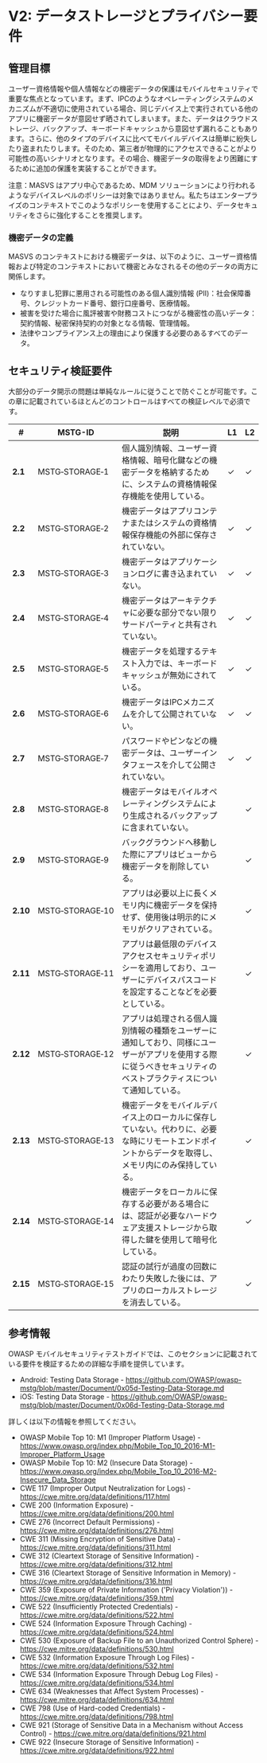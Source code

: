 # V2: データストレージとプライバシー要件

## 管理目標

ユーザー資格情報や個人情報などの機密データの保護はモバイルセキュリティで重要な焦点となっています。まず、IPCのようなオペレーティングシステムのメカニズムが不適切に使用されている場合、同じデバイス上で実行されている他のアプリに機密データが意図せず晒されてしまいます。また、データはクラウドストレージ、バックアップ、キーボードキャッシュから意図せず漏れることもあります。さらに、他のタイプのデバイスに比べてモバイルデバイスは簡単に紛失したり盗まれたりします。そのため、第三者が物理的にアクセスできることがより可能性の高いシナリオとなります。その場合、機密データの取得をより困難にするために追加の保護を実装することができます。

注意：MASVS はアプリ中心であるため、MDM ソリューションにより行われるようなデバイスレベルのポリシーは対象ではありません。私たちはエンタープライズのコンテキストでこのようなポリシーを使用することにより、データセキュリティをさらに強化することを推奨します。

### 機密データの定義

MASVS のコンテキストにおける機密データは、以下のように、ユーザー資格情報および特定のコンテキストにおいて機密とみなされるその他のデータの両方に関係します。

- なりすまし犯罪に悪用される可能性のある個人識別情報 (PII)：社会保障番号、クレジットカード番号、銀行口座番号、医療情報。
- 被害を受けた場合に風評被害や財務コストにつながる機密性の高いデータ：契約情報、秘密保持契約の対象となる情報、管理情報。
- 法律やコンプライアンス上の理由により保護する必要のあるすべてのデータ。

<div style="page-break-after: always;" >
</div>

## セキュリティ検証要件

大部分のデータ開示の問題は単純なルールに従うことで防ぐことが可能です。この章に記載されているほとんどのコントロールはすべての検証レベルで必須です。

| # | MSTG-ID | 説明 | L1 | L2 |
| --- | --- | --- | --- | --- |
| **2.1** | MSTG‑STORAGE‑1 | 個人識別情報、ユーザー資格情報、暗号化鍵などの機密データを格納するために、システムの資格情報保存機能を使用している。 | ✓ | ✓ |
| **2.2** | MSTG‑STORAGE‑2 | 機密データはアプリコンテナまたはシステムの資格情報保存機能の外部に保存されていない。 | ✓ | ✓ |
| **2.3** | MSTG‑STORAGE‑3 | 機密データはアプリケーションログに書き込まれていない。 | ✓ | ✓ |
| **2.4** | MSTG‑STORAGE‑4 | 機密データはアーキテクチャに必要な部分でない限りサードパーティと共有されていない。 | ✓ | ✓ |
| **2.5** | MSTG‑STORAGE‑5 | 機密データを処理するテキスト入力では、キーボードキャッシュが無効にされている。 | ✓ | ✓ |
| **2.6** | MSTG‑STORAGE‑6 | 機密データはIPCメカニズムを介して公開されていない。 | ✓ | ✓ |
| **2.7** | MSTG‑STORAGE‑7 | パスワードやピンなどの機密データは、ユーザーインタフェースを介して公開されていない。 | ✓ | ✓ |
| **2.8** | MSTG‑STORAGE‑8 | 機密データはモバイルオペレーティングシステムにより生成されるバックアップに含まれていない。 |   | ✓ |
| **2.9** | MSTG‑STORAGE‑9 | バックグラウンドへ移動した際にアプリはビューから機密データを削除している。 |  | ✓ |
| **2.10** | MSTG‑STORAGE‑10 | アプリは必要以上に長くメモリ内に機密データを保持せず、使用後は明示的にメモリがクリアされている。 |  | ✓ |
| **2.11** | MSTG‑STORAGE‑11 | アプリは最低限のデバイスアクセスセキュリティポリシーを適用しており、ユーザーにデバイスパスコードを設定することなどを必要としている。 |  | ✓ |
| **2.12** | MSTG‑STORAGE‑12 | アプリは処理される個人識別情報の種類をユーザーに通知しており、同様にユーザーがアプリを使用する際に従うべきセキュリティのベストプラクティスについて通知している。 |  | ✓ |
| **2.13** | MSTG‑STORAGE‑13 | 機密データをモバイルデバイス上のローカルに保存していない。代わりに、必要な時にリモートエンドポイントからデータを取得し、メモリ内にのみ保持している。 |  | ✓ |
| **2.14** | MSTG‑STORAGE‑14 | 機密データをローカルに保存する必要がある場合には、認証が必要なハードウェア支援ストレージから取得した鍵を使用して暗号化している。 |  | ✓ |
| **2.15** | MSTG‑STORAGE‑15 | 認証の試行が過度の回数にわたり失敗した後には、アプリのローカルストレージを消去している。 |  | ✓ |

## 参考情報

OWASP モバイルセキュリティテストガイドでは、このセクションに記載されている要件を検証するための詳細な手順を提供しています。

- Android: Testing Data Storage - <https://github.com/OWASP/owasp-mstg/blob/master/Document/0x05d-Testing-Data-Storage.md>
- iOS: Testing Data Storage - <https://github.com/OWASP/owasp-mstg/blob/master/Document/0x06d-Testing-Data-Storage.md>

詳しくは以下の情報を参照してください。

- OWASP Mobile Top 10: M1 (Improper Platform Usage) - <https://www.owasp.org/index.php/Mobile_Top_10_2016-M1-Improper_Platform_Usage>
- OWASP Mobile Top 10: M2 (Insecure Data Storage) - <https://www.owasp.org/index.php/Mobile_Top_10_2016-M2-Insecure_Data_Storage>
- CWE 117 (Improper Output Neutralization for Logs) - <https://cwe.mitre.org/data/definitions/117.html>
- CWE 200 (Information Exposure) - <https://cwe.mitre.org/data/definitions/200.html>
- CWE 276 (Incorrect Default Permissions) - <https://cwe.mitre.org/data/definitions/276.html>
- CWE 311 (Missing Encryption of Sensitive Data) - <https://cwe.mitre.org/data/definitions/311.html>
- CWE 312 (Cleartext Storage of Sensitive Information) - <https://cwe.mitre.org/data/definitions/312.html>
- CWE 316 (Cleartext Storage of Sensitive Information in Memory) - <https://cwe.mitre.org/data/definitions/316.html>
- CWE 359 (Exposure of Private Information ('Privacy Violation')) - <https://cwe.mitre.org/data/definitions/359.html>
- CWE 522 (Insufficiently Protected Credentials) - <https://cwe.mitre.org/data/definitions/522.html>
- CWE 524 (Information Exposure Through Caching) - <https://cwe.mitre.org/data/definitions/524.html>
- CWE 530 (Exposure of Backup File to an Unauthorized Control Sphere) - <https://cwe.mitre.org/data/definitions/530.html>
- CWE 532 (Information Exposure Through Log Files) - <https://cwe.mitre.org/data/definitions/532.html>
- CWE 534 (Information Exposure Through Debug Log Files) - <https://cwe.mitre.org/data/definitions/534.html>
- CWE 634 (Weaknesses that Affect System Processes) - <https://cwe.mitre.org/data/definitions/634.html>
- CWE 798 (Use of Hard-coded Credentials) - <https://cwe.mitre.org/data/definitions/798.html>
- CWE 921 (Storage of Sensitive Data in a Mechanism without Access Control) - <https://cwe.mitre.org/data/definitions/921.html>
- CWE 922 (Insecure Storage of Sensitive Information) - <https://cwe.mitre.org/data/definitions/922.html>
